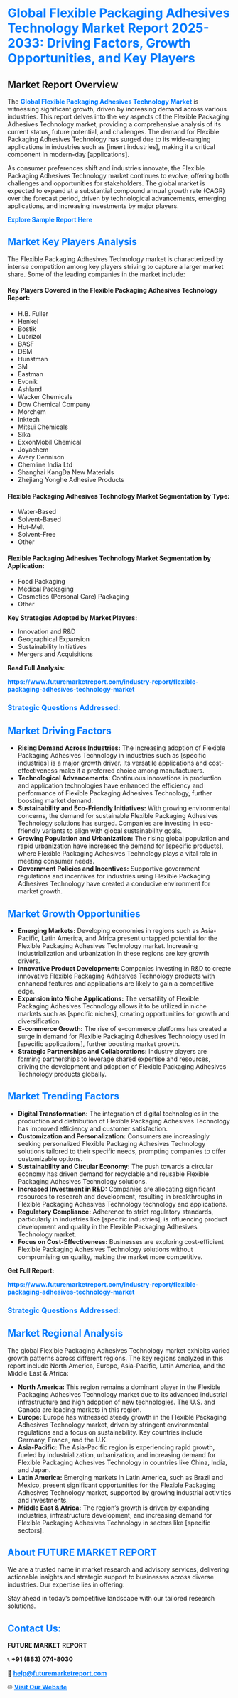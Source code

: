 <h1 style="color: #007BFF;">Global Flexible Packaging Adhesives Technology Market Report 2025-2033: Driving Factors, Growth Opportunities, and Key Players</h1>

<section id="overview">
<h2>Market Report Overview</h2>
<p>The <a href="https://www.futuremarketreport.com/industry-report/flexible-packaging-adhesives-technology-market" style="color: #007BFF; text-decoration: none;"><strong>Global Flexible Packaging Adhesives Technology Market</strong></a> is witnessing significant growth, driven by increasing demand across various industries. This report delves into the key aspects of the Flexible Packaging Adhesives Technology market, providing a comprehensive analysis of its current status, future potential, and challenges. The demand for Flexible Packaging Adhesives Technology has surged due to its wide-ranging applications in industries such as [insert industries], making it a critical component in modern-day [applications].</p>
<p>As consumer preferences shift and industries innovate, the Flexible Packaging Adhesives Technology market continues to evolve, offering both challenges and opportunities for stakeholders. The global market is expected to expand at a substantial compound annual growth rate (CAGR) over the forecast period, driven by technological advancements, emerging applications, and increasing investments by major players.</p>
</section>

<section id="overview">
<p><a href="https://www.futuremarketreport.com/request-sample/reportId=51491" style="color: #007BFF; text-decoration: none;"><strong>Explore Sample Report Here</strong></a></p>
</section>

<section id="key-players">
<h2 style="color: #007BFF;">Market Key Players Analysis</h2>
<p>The Flexible Packaging Adhesives Technology market is characterized by intense competition among key players striving to capture a larger market share. Some of the leading companies in the market include:</p>
<h4>Key Players Covered in the Flexible Packaging Adhesives Technology Report:</h4>
<ul><li>H.B. Fuller</li><li>Henkel</li><li>Bostik</li><li>Lubrizol</li><li>BASF</li><li>DSM</li><li>Hunstman</li><li>3M</li><li>Eastman</li><li>Evonik</li><li>Ashland</li><li>Wacker Chemicals</li><li>Dow Chemical Company</li><li>Morchem</li><li>Inktech</li><li>Mitsui Chemicals</li><li>Sika</li><li>ExxonMobil Chemical</li><li>Joyachem</li><li>Avery Dennison</li><li>Chemline India Ltd</li><li>Shanghai KangDa New Materials</li><li>Zhejiang Yonghe Adhesive Products</li></ul>
<h4>Flexible Packaging Adhesives Technology Market Segmentation by Type:</h4>
<ul><li>Water-Based</li><li>Solvent-Based</li><li>Hot-Melt</li><li>Solvent-Free</li><li>Other</li></ul>

<h4>Flexible Packaging Adhesives Technology Market Segmentation by Application:</h4>
<ul><li>Food Packaging</li><li>Medical Packaging</li><li>Cosmetics (Personal Care) Packaging</li><li>Other</li></ul>
<p><strong>Key Strategies Adopted by Market Players:</strong></p>
<ul>
<li>Innovation and R&D</li>
<li>Geographical Expansion</li>
<li>Sustainability Initiatives</li>
<li>Mergers and Acquisitions</li>
</ul>
</section>

<section>
<p><strong>Read Full Analysis: </strong></p><a href="https://www.futuremarketreport.com/industry-report/flexible-packaging-adhesives-technology-market" style="color: #007BFF; text-decoration: none;"><strong>https://www.futuremarketreport.com/industry-report/flexible-packaging-adhesives-technology-market</strong></a>
<h3 style="color: #007BFF;">Strategic Questions Addressed:</h3>
</section>

<section id="driving-factors">
<h2 style="color: #007BFF;">Market Driving Factors</h2>
<ul>
<li><strong>Rising Demand Across Industries:</strong> The increasing adoption of Flexible Packaging Adhesives Technology in industries such as [specific industries] is a major growth driver. Its versatile applications and cost-effectiveness make it a preferred choice among manufacturers.</li>
<li><strong>Technological Advancements:</strong> Continuous innovations in production and application technologies have enhanced the efficiency and performance of Flexible Packaging Adhesives Technology, further boosting market demand.</li>
<li><strong>Sustainability and Eco-Friendly Initiatives:</strong> With growing environmental concerns, the demand for sustainable Flexible Packaging Adhesives Technology solutions has surged. Companies are investing in eco-friendly variants to align with global sustainability goals.</li>
<li><strong>Growing Population and Urbanization:</strong> The rising global population and rapid urbanization have increased the demand for [specific products], where Flexible Packaging Adhesives Technology plays a vital role in meeting consumer needs.</li>
<li><strong>Government Policies and Incentives:</strong> Supportive government regulations and incentives for industries using Flexible Packaging Adhesives Technology have created a conducive environment for market growth.</li>
</ul>
</section>

<section id="growth-opportunities">
<h2 style="color: #007BFF;">Market Growth Opportunities</h2>
<ul>
<li><strong>Emerging Markets:</strong> Developing economies in regions such as Asia-Pacific, Latin America, and Africa present untapped potential for the Flexible Packaging Adhesives Technology market. Increasing industrialization and urbanization in these regions are key growth drivers.</li>
<li><strong>Innovative Product Development:</strong> Companies investing in R&D to create innovative Flexible Packaging Adhesives Technology products with enhanced features and applications are likely to gain a competitive edge.</li>
<li><strong>Expansion into Niche Applications:</strong> The versatility of Flexible Packaging Adhesives Technology allows it to be utilized in niche markets such as [specific niches], creating opportunities for growth and diversification.</li>
<li><strong>E-commerce Growth:</strong> The rise of e-commerce platforms has created a surge in demand for Flexible Packaging Adhesives Technology used in [specific applications], further boosting market growth.</li>
<li><strong>Strategic Partnerships and Collaborations:</strong> Industry players are forming partnerships to leverage shared expertise and resources, driving the development and adoption of Flexible Packaging Adhesives Technology products globally.</li>
</ul>
</section>

<section id="trending-factors">
<h2 style="color: #007BFF;">Market Trending Factors</h2>
<ul>
<li><strong>Digital Transformation:</strong> The integration of digital technologies in the production and distribution of Flexible Packaging Adhesives Technology has improved efficiency and customer satisfaction.</li>
<li><strong>Customization and Personalization:</strong> Consumers are increasingly seeking personalized Flexible Packaging Adhesives Technology solutions tailored to their specific needs, prompting companies to offer customizable options.</li>
<li><strong>Sustainability and Circular Economy:</strong> The push towards a circular economy has driven demand for recyclable and reusable Flexible Packaging Adhesives Technology solutions.</li>
<li><strong>Increased Investment in R&D:</strong> Companies are allocating significant resources to research and development, resulting in breakthroughs in Flexible Packaging Adhesives Technology technology and applications.</li>
<li><strong>Regulatory Compliance:</strong> Adherence to strict regulatory standards, particularly in industries like [specific industries], is influencing product development and quality in the Flexible Packaging Adhesives Technology market.</li>
<li><strong>Focus on Cost-Effectiveness:</strong> Businesses are exploring cost-efficient Flexible Packaging Adhesives Technology solutions without compromising on quality, making the market more competitive.</li>
</ul>
</section>

<section>
<p><strong>Get Full Report: </strong></p><a href="https://www.futuremarketreport.com/industry-report/flexible-packaging-adhesives-technology-market" style="color: #007BFF; text-decoration: none;"><strong>https://www.futuremarketreport.com/industry-report/flexible-packaging-adhesives-technology-market</strong></a>
<h3 style="color: #007BFF;">Strategic Questions Addressed:</h3>
</section>


<section id="regional-analysis">
<h2 style="color: #007BFF;">Market Regional Analysis</h2>
<p>The global Flexible Packaging Adhesives Technology market exhibits varied growth patterns across different regions. The key regions analyzed in this report include North America, Europe, Asia-Pacific, Latin America, and the Middle East & Africa:</p>
<ul>
<li><strong>North America:</strong> This region remains a dominant player in the Flexible Packaging Adhesives Technology market due to its advanced industrial infrastructure and high adoption of new technologies. The U.S. and Canada are leading markets in this region.</li>
<li><strong>Europe:</strong> Europe has witnessed steady growth in the Flexible Packaging Adhesives Technology market, driven by stringent environmental regulations and a focus on sustainability. Key countries include Germany, France, and the U.K.</li>
<li><strong>Asia-Pacific:</strong> The Asia-Pacific region is experiencing rapid growth, fueled by industrialization, urbanization, and increasing demand for Flexible Packaging Adhesives Technology in countries like China, India, and Japan.</li>
<li><strong>Latin America:</strong> Emerging markets in Latin America, such as Brazil and Mexico, present significant opportunities for the Flexible Packaging Adhesives Technology market, supported by growing industrial activities and investments.</li>
<li><strong>Middle East & Africa:</strong> The region’s growth is driven by expanding industries, infrastructure development, and increasing demand for Flexible Packaging Adhesives Technology in sectors like [specific sectors].</li>
</ul>
</section>

<footer>
<h2 style="color: #007BFF;">About FUTURE MARKET REPORT</h2>
<p>We are a trusted name in market research and advisory services, delivering actionable insights and strategic support to businesses across diverse industries. Our expertise lies in offering:</p>

<p>Stay ahead in today’s competitive landscape with our tailored research solutions.</p>

<h2 style="color: #007BFF;">Contact Us:</h2>
<p><strong>FUTURE MARKET REPORT</strong></p>
<p>📞 <strong>+91 (883) 074-8030</strong></p>
<p>📧 <strong><a href="mailto:help@futuremarketreport.com" style="color: #007BFF;">help@futuremarketreport.com</a></strong></p>
<p>🌐 <strong><a href="https://www.futuremarketreport.com/" style="color: #007BFF;">Visit Our Website</a></strong></p>
</footer>